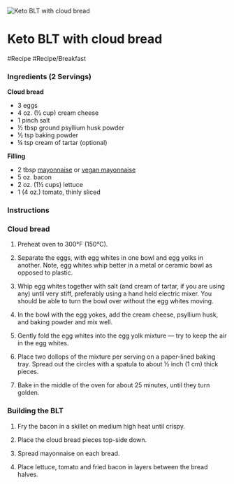   
![Keto BLT with cloud bread](https://i.dietdoctor.com/wp-content/uploads/2016/03/BLT.jpg?auto=compress%2Cformat&w=1200&h=800&fit=crop)

# Keto BLT with cloud bread

#Recipe 
#Recipe/Breakfast 

### Ingredients (2 Servings)

**Cloud bread**

-   3 eggs
-   4 oz. (½ cup) cream cheese
-   1 pinch salt
-   ½ tbsp ground psyllium husk powder
-   ½ tsp baking powder
-   ¼ tsp cream of tartar (optional)

**Filling**

-   2 tbsp [mayonnaise](https://www.dietdoctor.com/recipes/mayonnaise) or [vegan mayonnaise](https://www.dietdoctor.com/recipes/vegan-keto-mayo)
-   5 oz. bacon
-   2 oz. (1½ cups) lettuce
-   1 (4 oz.) tomato, thinly sliced

### Instructions

### Cloud bread

1.  Preheat oven to 300°F (150°C).
    
2.  Separate the eggs, with egg whites in one bowl and egg yolks in another. Note, egg whites whip better in a metal or ceramic bowl as opposed to plastic.
    
3.  Whip egg whites together with salt (and cream of tartar, if you are using any) until very stiff, preferably using a hand held electric mixer. You should be able to turn the bowl over without the egg whites moving.
    
4.  In the bowl with the egg yokes, add the cream cheese, psyllium husk, and baking powder and mix well.
    
5.  Gently fold the egg whites into the egg yolk mixture — try to keep the air in the egg whites.
    
6.  Place two dollops of the mixture per serving on a paper-lined baking tray. Spread out the circles with a spatula to about ½ inch (1 cm) thick pieces.
    
7.  Bake in the middle of the oven for about 25 minutes, until they turn golden.
    

### Building the BLT

1.  Fry the bacon in a skillet on medium high heat until crispy.
    
2.  Place the cloud bread pieces top-side down.
    
3.  Spread mayonnaise on each bread.
    
4.  Place lettuce, tomato and fried bacon in layers between the bread halves.